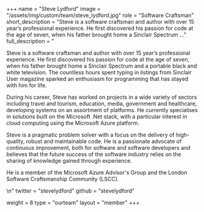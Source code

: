 +++
name = "Steve Lydford"
image = "/assets/img/custom/team/steve_lydford.jpg"
role = "Software Craftsman"
short_description = "Steve is a software craftsman and author with over 15 year’s professional experience. He first discovered his passion for code at the age of seven, when his father brought home a Sinclair Spectrum ..."
full_description = "<p>Steve is a software craftsman and author with over 15 year’s professional experience. He first discovered his passion for code at the age of seven, when his father brought home a Sinclair Spectrum and a portable black and white television. The countless hours spent typing in listings from Sinclair User magazine sparked an enthusiasm for programming that has stayed with him for life.</p><p>During his career, Steve has worked on projects in a wide variety of sectors including travel and tourism, education, media, government and healthcare, developing systems on an assortment of platforms. He currently specialises in solutions built on the Microsoft .Net stack, with a particular interest in cloud computing using the Microsoft Azure platform.</p><p>Steve is a pragmatic problem solver with a focus on the delivery of high-quality, robust and maintainable code. He is a passionate advocate of continuous improvement, both for software and software developers and believes that the future success of the software industry relies on the sharing of knowledge gained through experience.</p><p>He is a member of the Microsoft Azure Advisor's Group and the London Software Craftsmanship Community (LSCC).</p>\n"
twitter = "stevelydford"
github = "stevelydford"

weight = 8
type = "ourteam"
layout = "member"
+++
